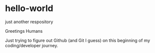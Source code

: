 # hello-world
just another respository

Greetings Humans 

Just trying to figure out Github (and Git I guess) on this beginning of my coding/developer journey.
